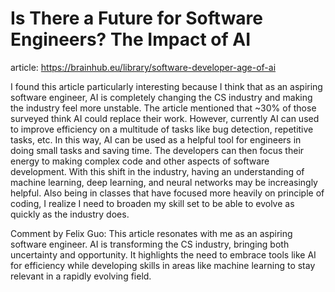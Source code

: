 # Is There a Future for Software Engineers? The Impact of AI

article: https://brainhub.eu/library/software-developer-age-of-ai

I found this article particularly interesting because I think that as an aspiring software engineer, AI is completely changing the CS industry and making the industry feel more unstable. The article mentioned that ~30% of those surveyed think AI could replace their work. However, currently AI can used to improve efficiency on a multitude of tasks like bug detection, repetitive tasks, etc. In this way, AI can be used as a helpful tool for engineers in doing small tasks and saving time. The developers can then focus their energy to making complex code and other aspects of software development. With this shift in the industry, having an understanding of machine learning, deep learning, and neural networks may be increasingly helpful. Also being in classes that have focused more heavily on principle of coding, I realize I need to broaden my skill set to be able to evolve as quickly as the industry does.

Comment by Felix Guo:
This article resonates with me as an aspiring software engineer. AI is transforming the CS industry, bringing both uncertainty and opportunity. It highlights the need to embrace tools like AI for efficiency while developing skills in areas like machine learning to stay relevant in a rapidly evolving field.
